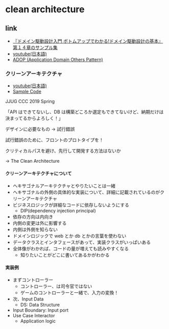 # clean architecture

## link
- [『ドメイン駆動設計入門 ボトムアップでわかる!ドメイン駆動設計の基本』第１４章のサンプル集](https://github.com/nrslib/itddd/tree/master/CleanLike)
- [youtube(日本語)](https://www.youtube.com/watch?v=5oJeSrwztPg)
- [ADOP (Application Domain Others Pattern)](https://nrslib.com/adop/)

### クリーンアーキテクチャ
- [youtube(日本語)](https://www.youtube.com/watch?v=5oJeSrwztPg)
- [Sample Code](https://github.com/nrslib/play-clean-java)

JJUG CCC 2019 Spring

「API はできてないし、DB は構築どころか選定もできてないけど、納期だけは決まってるからよろしく！」

デザインに必要なもの → 試行錯誤

試行錯誤のために、フロントのプロトタイプを！

クリティカルパスを避け、先行して開発する方法はないか

→ The Clean Architecture

#### クリーンアーキテクチャについて
- ヘキサゴナルアーキテクチャとやりたいことは一緒
- ヘキサゴナルの外側の具体的な実装について、詳細に記載されているのがクリーンアーキテクチャ
- ビジネスロジックが詳細なコードに依存しないようにする
  - DIP(dependency injection principal)
- 依存の方向は内向き
- 内側の変更は外に影響する
- 内側は外側を知らない
- ドメインロジックで web とか db とかの言葉を使わない
- データクラスとインタフェースがあって、実装クラスがいっぱいある
- 全体像がわかれば、コードの量が増えても読みやすくなる
  - 知りたいことがどこに書いてあるかがわかる

#### 実装例
- まずコントローラー
  - コントローラー、は司令官ではない
  - ゲームのコントローラーと一緒で、入力の変換！
- 次、Input Data
  - DS: Data Structure
- Input Boundary: Input port
- Use Case Interactor
  - Application logic

